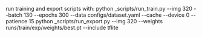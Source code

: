 run training and export scripts with:
python _scripts/run_train.py --img 320 --batch 130 --epochs 300 --data configs/dataset.yaml --cache --device 0 --patience 15
python _scripts/run_export.py --img 320 --weights runs/train/exp/weights/best.pt --include tflite
